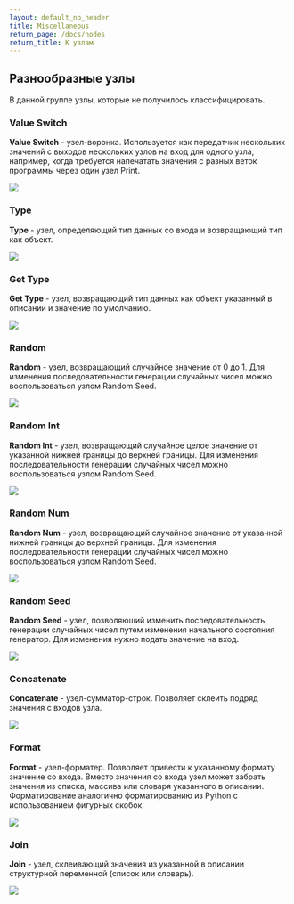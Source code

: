 ```yaml
---
layout: default_no_header
title: Miscellaneous
return_page: /docs/nodes
return_title: К узлам
---
```

## Разнообразные узлы

В данной группе узлы, которые не получилось классифицировать. 

### Value Switch

**Value Switch** - узел-воронка. Используется как передатчик нескольких значений с выходов нескольких узлов на 
вход для одного узла, например, когда требуется напечатать значения с разных веток программы через один узел Print.

<img class="img-node" src="{{site.baseurl}}/resources/docs/nodes/misc/01_value_switch.png"/>

### Type

**Type** - узел, определяющий тип данных со входа и возвращающий тип как объект.

<img class="img-node" src="{{site.baseurl}}/resources/docs/nodes/misc/02_type.png"/>

### Get Type

**Get Type** - узел, возвращающий тип данных как объект указанный в описании и значение по умолчанию.

<img class="img-node" src="{{site.baseurl}}/resources/docs/nodes/misc/03_get_type.png"/>

### Random

**Random** - узел, возвращающий случайное значение от 0 до 1. Для изменения последовательности генерации случайных чисел
можно воспользоваться узлом Random Seed.

<img class="img-node" src="{{site.baseurl}}/resources/docs/nodes/misc/04_random.png"/>

### Random Int

**Random Int** - узел, возвращающий случайное целое значение от указанной нижней границы до верхней границы. Для изменения 
последовательности генерации случайных чисел можно воспользоваться узлом Random Seed.

<img class="img-node" src="{{site.baseurl}}/resources/docs/nodes/misc/05_random_int.png"/>

### Random Num

**Random Num** - узел, возвращающий случайное значение от указанной нижней границы до верхней границы. Для изменения 
последовательности генерации случайных чисел можно воспользоваться узлом Random Seed.

<img class="img-node" src="{{site.baseurl}}/resources/docs/nodes/misc/06_random_num.png"/>

### Random Seed

**Random Seed** - узел, позволяющий изменить последовательность генерации случайных чисел путем изменения начального 
состояния генератор. Для изменения нужно подать значение на вход.

<img class="img-node" src="{{site.baseurl}}/resources/docs/nodes/misc/07_random_seed.png"/>

### Concatenate

**Concatenate** - узел-сумматор-строк. Позволяет склеить подряд значения с входов узла.

<img class="img-node" src="{{site.baseurl}}/resources/docs/nodes/misc/08_concatenate.png"/>

### Format

**Format** - узел-форматер. Позволяет привести к указанному формату значение со входа. Вместо значения со входа узел
может забрать значения из списка, массива или словаря указанного в описании. Форматирование аналогично форматированию из
Python с использованием фигурных скобок. 

<img class="img-node" src="{{site.baseurl}}/resources/docs/nodes/misc/09_format.png"/>

### Join

**Join** - узел, склеивающий значения из указанной в описании структурной переменной (список или словарь). 

<img class="img-node" src="{{site.baseurl}}/resources/docs/nodes/misc/10_join.png"/>


[index]: {{site.baseurl}}/index
[tutorials]: {{site.baseurl}}/tutorials#content
[docs]: {{site.baseurl}}/docs#content
[drawio]: https://app.diagrams.net/?splash=0&libs=0&clibs=Uhttps://raw.githubusercontent.com/octo-gone/sync-execution/master/resources/base.drawio;Uhttps://raw.githubusercontent.com/octo-gone/sync-execution/master/resources/structure.drawio
[replit]: https://repl.it/github/octo-gone/sync-execution